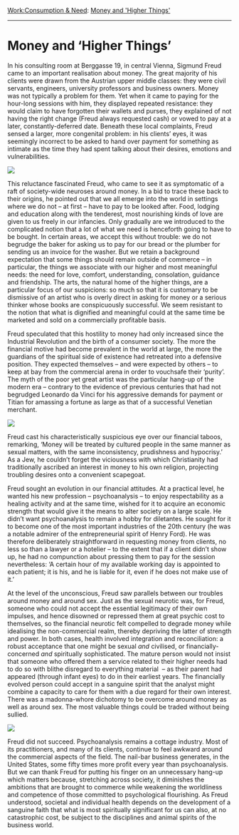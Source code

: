 [Work:](https://www.theschooloflife.com/thebookoflife/category/work/)[Consumption & Need](https://www.theschooloflife.com/thebookoflife/category/work/consumption-and-need/): [Money and 'Higher Things'](https://www.theschooloflife.com/thebookoflife/money-and-higher-things/)

* * *

# Money and ‘Higher Things’

In his consulting room at Berggasse 19, in central Vienna, Sigmund Freud came to an important realisation about money. The great majority of his clients were drawn from the Austrian upper middle classes: they were civil servants, engineers, university professors and business owners. Money was not typically a problem for them. Yet when it came to paying for the hour-long sessions with him, they displayed repeated resistance: they would claim to have forgotten their wallets and purses, they explained of not having the right change (Freud always requested cash) or vowed to pay at a later, constantly-deferred date. Beneath these local complaints, Freud sensed a larger, more congenital problem: in his clients’ eyes, it was seemingly incorrect to be asked to hand over payment for something as intimate as the time they had spent talking about their desires, emotions and vulnerabilities.

![](http://userscontent2.emaze.com/images/55f10c54-26a0-4aa3-bbd0-daf8abf9ecd5/635319087273197154_6.jpg)

This reluctance fascinated Freud, who came to see it as symptomatic of a raft of society-wide neuroses around money. In a bid to trace these back to their origins, he pointed out that we all emerge into the world in settings where we do not – at first – have to pay to be looked after. Food, lodging and education along with the tenderest, most nourishing kinds of love are given to us freely in our infancies. Only gradually are we introduced to the complicated notion that a lot of what we need is henceforth going to have to be bought. In certain areas, we accept this without trouble: we do not begrudge the baker for asking us to pay for our bread or the plumber for sending us an invoice for the washer. But we retain a background expectation that some things should remain outside of commerce – in particular, the things we associate with our higher and most meaningful needs: the need for love, comfort, understanding, consolation, guidance and friendship. The arts, the natural home of the higher things, are a particular focus of our suspicions: so much so that it is customary to be dismissive of an artist who is overly direct in asking for money or a serious thinker whose books are conspicuously successful. We seem resistant to the notion that what is dignified and meaningful could at the same time be marketed and sold on a commercially profitable basis.

Freud speculated that this hostility to money had only increased since the Industrial Revolution and the birth of a consumer society. The more the financial motive had become prevalent in the world at large, the more the guardians of the spiritual side of existence had retreated into a defensive position. They expected themselves – and were expected by others – to keep at bay from the commercial arena in order to vouchsafe their ‘purity’. The myth of the poor yet great artist was the particular hang-up of the modern era – contrary to the evidence of previous centuries that had not begrudged Leonardo da Vinci for his aggressive demands for payment or Titian for amassing a fortune as large as that of a successful Venetian merchant.

![](https://www.nationalgallery.org.uk/server.iip?FIF=/fronts/N-0937-00-000048-WZ-PYR.tif&CNT=1.0&WID=800&HEI=800&QLT=85&CVT=jpeg)

Freud cast his characteristically suspicious eye over our financial taboos, remarking, ‘Money will be treated by cultured people in the same manner as sexual matters, with the same inconsistency, prudishness and hypocrisy.’ As a Jew, he couldn’t forget the viciousness with which Christianity had traditionally ascribed an interest in money to his own religion, projecting troubling desires onto a convenient scapegoat.

Freud sought an evolution in our financial attitudes. At a practical level, he wanted his new profession – psychoanalysis – to enjoy respectability as a healing activity and at the same time, wished for it to acquire an economic strength that would give it the means to alter society on a large scale. He didn’t want psychoanalysis to remain a hobby for diletantes. He sought for it to become one of the most important industries of the 20th century (he was a notable admirer of the entrepreneurial spirit of Henry Ford). He was therefore deliberately straightforward in requesting money from clients, no less so than a lawyer or a hotelier – to the extent that if a client didn’t show up, he had no compunction about pressing them to pay for the session nevertheless: ‘A certain hour of my available working day is appointed to each patient; it is his, and he is liable for it, even if he does not make use of it.’

At the level of the unconscious, Freud saw parallels between our troubles around money and around sex. Just as the sexual neurotic was, for Freud, someone who could not accept the essential legitimacy of their own impulses, and hence disowned or repressed them at great psychic cost to themselves, so the financial neurotic felt compelled to degrade money while idealising the non-commercial realm, thereby depriving the latter of strength and power. In both cases, health involved integration and reconciliation: a robust acceptance that one might be sexual _and_ civilised, or financially-concerned _and_ spiritually sophisticated. The mature person would not insist that someone who offered them a service related to their higher needs had to do so with blithe disregard to everything material &nbsp;– as their parent had appeared (through infant eyes) to do in their earliest years. The financially evolved person could accept in a sanguine spirit that the analyst might combine a capacity to care for them with a due regard for their own interest. There was a madonna-whore dichotomy to be overcome around money as well as around sex. The most valuable things could be traded without being sullied.

![](http://ichef.bbci.co.uk/wwfeatures/wm/live/1280_640/images/live/p0/32/2w/p0322wbl.jpg)

Freud did not succeed. Psychoanalysis remains a cottage industry. Most of its practitioners, and many of its clients, continue to feel awkward around the commercial aspects of the field. The nail-bar business generates, in the United States, some fifty times more profit every year than psychoanalysis. But we can thank Freud for putting his finger on an unnecessary hang-up which matters because, stretching across society, it diminishes the ambitions that are brought to commerce while weakening the worldliness and competence of those committed to psychological flourishing. As Freud understood, societal and individual health depends on the development of a sanguine faith that what is most spiritually significant for us can also, at no catastrophic cost, be subject to the disciplines and animal spirits of the business world.
